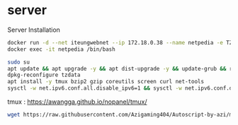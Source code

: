 # server
Server Installation

```sh
docker run -d --net iteungwebnet --ip 172.18.0.38 --name netpedia -e TZ=Asia/Jakarta ubuntu/nginx:1.18-20.04_beta
docker exec -it netpedia /bin/bash
```

```sh
sudo su
apt update && apt upgrade -y && apt dist-upgrade -y && update-grub && reboot
dpkg-reconfigure tzdata
apt install -y tmux bzip2 gzip coreutils screen curl net-tools
sysctl -w net.ipv6.conf.all.disable_ipv6=1 && sysctl -w net.ipv6.conf.default.disable_ipv6=1
```

tmux : https://awangga.github.io/nopanel/tmux/

```sh
wget https://raw.githubusercontent.com/Azigaming404/Autoscript-by-azi/main/myvpn.sh && chmod +x myvpn.sh && ./myvpn.sh 
```
